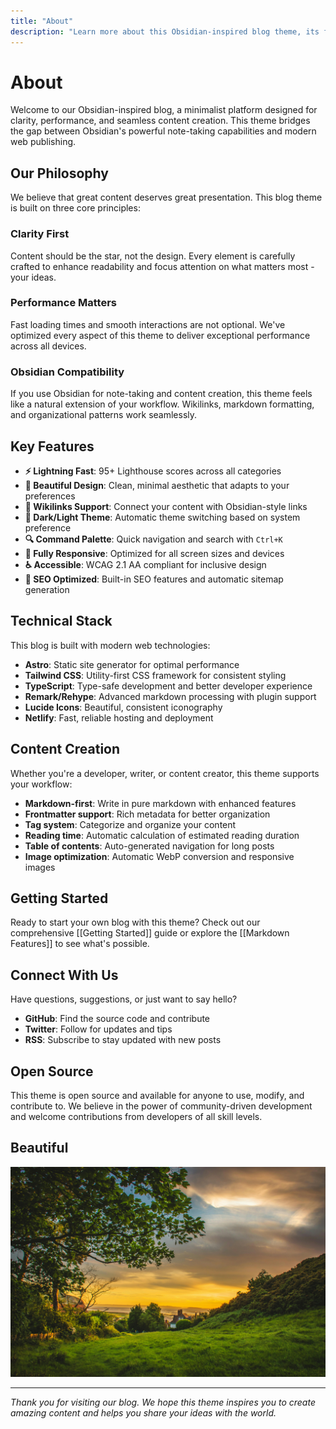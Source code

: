```yaml
---
title: "About"
description: "Learn more about this Obsidian-inspired blog theme, its features, and the philosophy behind its minimalist design approach."
---
```

# About

Welcome to our Obsidian-inspired blog, a minimalist platform designed for clarity, performance, and seamless content creation. This theme bridges the gap between Obsidian's powerful note-taking capabilities and modern web publishing.

## Our Philosophy

We believe that great content deserves great presentation. This blog theme is built on three core principles:

### Clarity First
Content should be the star, not the design. Every element is carefully crafted to enhance readability and focus attention on what matters most - your ideas.

### Performance Matters
Fast loading times and smooth interactions are not optional. We've optimized every aspect of this theme to deliver exceptional performance across all devices.

### Obsidian Compatibility
If you use Obsidian for note-taking and content creation, this theme feels like a natural extension of your workflow. Wikilinks, markdown formatting, and organizational patterns work seamlessly.

## Key Features

- **⚡ Lightning Fast**: 95+ Lighthouse scores across all categories
- **🎨 Beautiful Design**: Clean, minimal aesthetic that adapts to your preferences
- **🔗 Wikilinks Support**: Connect your content with Obsidian-style links
- **🌙 Dark/Light Theme**: Automatic theme switching based on system preference
- **🔍 Command Palette**: Quick navigation and search with `Ctrl+K`
- **📱 Fully Responsive**: Optimized for all screen sizes and devices
- **♿ Accessible**: WCAG 2.1 AA compliant for inclusive design
- **🚀 SEO Optimized**: Built-in SEO features and automatic sitemap generation

## Technical Stack

This blog is built with modern web technologies:

- **Astro**: Static site generator for optimal performance
- **Tailwind CSS**: Utility-first CSS framework for consistent styling
- **TypeScript**: Type-safe development and better developer experience
- **Remark/Rehype**: Advanced markdown processing with plugin support
- **Lucide Icons**: Beautiful, consistent iconography
- **Netlify**: Fast, reliable hosting and deployment

## Content Creation

Whether you're a developer, writer, or content creator, this theme supports your workflow:

- **Markdown-first**: Write in pure markdown with enhanced features
- **Frontmatter support**: Rich metadata for better organization
- **Tag system**: Categorize and organize your content
- **Reading time**: Automatic calculation of estimated reading duration
- **Table of contents**: Auto-generated navigation for long posts
- **Image optimization**: Automatic WebP conversion and responsive images

## Getting Started

Ready to start your own blog with this theme? Check out our comprehensive [[Getting Started]] guide or explore the [[Markdown Features]] to see what's possible.

## Connect With Us

Have questions, suggestions, or just want to say hello?

- **GitHub**: Find the source code and contribute
- **Twitter**: Follow for updates and tips
- **RSS**: Subscribe to stay updated with new posts

## Open Source

This theme is open source and available for anyone to use, modify, and contribute to. We believe in the power of community-driven development and welcome contributions from developers of all skill levels.

## Beautiful

![Landscape](images/pexels-fotios-photos-1107717.jpg)

---

*Thank you for visiting our blog. We hope this theme inspires you to create amazing content and helps you share your ideas with the world.*
